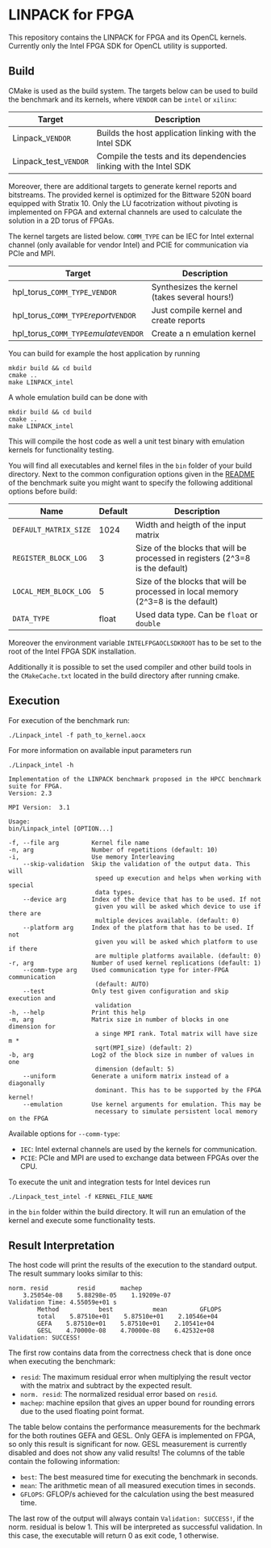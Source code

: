 # LINPACK for FPGA

This repository contains the LINPACK for FPGA and its OpenCL kernels.
Currently only the  Intel FPGA SDK for OpenCL utility is supported.


## Build

CMake is used as the build system.
The targets below can be used to build the benchmark and its kernels, where `VENDOR` can be
`intel` or `xilinx`:

 |  Target               | Description                                    |
 | --------------------- | ---------------------------------------------- |
 | Linpack_`VENDOR`      | Builds the host application linking with the Intel SDK|
 | Linpack_test_`VENDOR`          | Compile the tests and its dependencies linking with the Intel SDK  |
 
 Moreover, there are additional targets to generate kernel reports and bitstreams.
 The provided kernel is optimized for the Bittware 520N board equipped with Stratix 10.
 Only the LU facotrization without pivoting is implemented on FPGA and external channels are
 used to calculate the solution in a 2D torus of FPGAs.

 The kernel targets are listed below. `COMM_TYPE` can be IEC for Intel external channel (only available for vendor Intel) and PCIE for communication via PCIe and MPI.
 
  |  Target                        | Description                                    |
  | ------------------------------ | ---------------------------------------------- |
  | hpl_torus_`COMM_TYPE`_`VENDOR`                | Synthesizes the kernel (takes several hours!)  |
  | hpl_torus_`COMM_TYPE`_report_`VENDOR`         | Just compile kernel and create reports         |
  | hpl_torus_`COMM_TYPE`_emulate_`VENDOR`          | Create a n emulation kernel                    |

 You can build for example the host application by running
 
    mkdir build && cd build
    cmake ..
    make LINPACK_intel
    
A whole emulation build can be done with

    mkdir build && cd build
    cmake ..
    make LINPACK_intel
    
This will compile the host code as well a unit test binary with emulation kernels for functionality testing.

You will find all executables and kernel files in the `bin`
folder of your build directory.
Next to the common configuration options given in the [README](../README.md) of the benchmark suite you might want to specify the following additional options before build:

Name             | Default     | Description                          |
---------------- |-------------|--------------------------------------|
`DEFAULT_MATRIX_SIZE`| 1024 | Width and heigth of the input matrix |
`REGISTER_BLOCK_LOG`| 3        | Size of the blocks that will be processed in registers (2^3=8 is the default) |
`LOCAL_MEM_BLOCK_LOG`| 5        | Size of the blocks that will be processed in local memory (2^3=8 is the default) |
`DATA_TYPE`     | float        | Used data type. Can be `float` or `double` |

Moreover the environment variable `INTELFPGAOCLSDKROOT` has to be set to the root
of the Intel FPGA SDK installation.

Additionally it is possible to set the used compiler and other build tools 
in the `CMakeCache.txt` located in the build directory after running cmake.

## Execution

For execution of the benchmark run:

    ./Linpack_intel -f path_to_kernel.aocx
    
For more information on available input parameters run

    ./Linpack_intel -h
    
    Implementation of the LINPACK benchmark proposed in the HPCC benchmark suite for FPGA.
    Version: 2.3

    MPI Version:  3.1

    Usage:
    bin/Linpack_intel [OPTION...]

    -f, --file arg         Kernel file name
    -n, arg                Number of repetitions (default: 10)
    -i,                    Use memory Interleaving
        --skip-validation  Skip the validation of the output data. This will
                            speed up execution and helps when working with special
                            data types.
        --device arg       Index of the device that has to be used. If not
                            given you will be asked which device to use if there are
                            multiple devices available. (default: 0)
        --platform arg     Index of the platform that has to be used. If not
                            given you will be asked which platform to use if there
                            are multiple platforms available. (default: 0)
    -r, arg                Number of used kernel replications (default: 1)
        --comm-type arg    Used communication type for inter-FPGA communication
                            (default: AUTO)
        --test             Only test given configuration and skip execution and
                            validation
    -h, --help             Print this help
    -m, arg                Matrix size in number of blocks in one dimension for
                            a singe MPI rank. Total matrix will have size m *
                            sqrt(MPI_size) (default: 2)
    -b, arg                Log2 of the block size in number of values in one
                            dimension (default: 5)
        --uniform          Generate a uniform matrix instead of a diagonally
                            dominant. This has to be supported by the FPGA kernel!
        --emulation        Use kernel arguments for emulation. This may be
                            necessary to simulate persistent local memory on the FPGA

Available options for `--comm-type`:

- `IEC`: Intel external channels are used by the kernels for communication.
- `PCIE`: PCIe and MPI are used to exchange data between FPGAs over the CPU.
    
To execute the unit and integration tests for Intel devices run

    ./Linpack_test_intel -f KERNEL_FILE_NAME
    
in the `bin` folder within the build directory.
It will run an emulation of the kernel and execute some functionality tests.


## Result Interpretation

The host code will print the results of the execution to the standard output.
The result  summary looks similar to this:

    norm. resid        resid       machep   
        3.25054e-08    5.88298e-05    1.19209e-07
    Validation Time: 4.55059e+01 s
            Method           best           mean         GFLOPS
            total    5.87510e+01    5.87510e+01    2.10546e+04
            GEFA    5.87510e+01    5.87510e+01    2.10541e+04
            GESL    4.70000e-08    4.70000e-08    6.42532e+08
    Validation: SUCCESS!

The first row contains data from the correctness check that is done once when
executing the benchmark:
- `resid`: The maximum residual error when multiplying the result vector with
   the matrix and subtract by the expected result.
- `norm. resid`: The normalized residual error based on `resid`.
- `machep`: machine epsilon that gives an upper bound for rounding errors due
   to the used floating point format.

The table below contains the performance measurements for the bechmark for the both routines GEFA and GESL.
Only GEFA is implemented on FPGA, so only this result is significant for now. 
GESL measurement is currently disabled and does not show any valid results!
The columns of the table contain the following information:
- `best`: The best measured time for executing the benchmark in seconds.
- `mean`: The arithmetic mean of all measured execution times in seconds.
- `GFLOPS`: GFLOP/s achieved for the calculation using the best measured time.

The last row of the output will always contain `Validation: SUCCESS!`, if the norm. residual is below 1.
This will be interpreted as successful validation.
In this case, the executable will return 0 as exit code, 1 otherwise.
